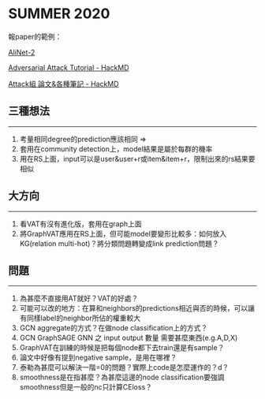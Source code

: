 # SUMMER 2020

報paper的範例：

[AliNet-2](https://docs.google.com/presentation/d/12ZtA3nh-6KQ7S_wmhTIauKnbJz3U_Lz8gyMOc8U4wTU/edit#slide=id.g7e95d0ef1f_0_94)

[Adversarial Attack Tutorial - HackMD](https://hackmd.io/_m_DMm18QDKMGv2GxbrnIw?view)

[Attack組 論文&各種筆記 - HackMD](https://hackmd.io/iiKwIJUsSuKxs08kF7LxqQ?view&fbclid=IwAR0x8thg4UgjHXUvQ4pgabDL_96RBpbdmU3-yYhOkld2zI5VcTddEMsSmWk)

## 三種想法

---

1. 考量相同degree的prediction應該相同 ⇒ 
2. 套用在community detection上，model結果是屬於每群的機率
3. 用在RS上面，input可以是user&user+r或item&item+r，限制出來的rs結果要相似

## 大方向

---

1. 看VAT有沒有進化版，套用在graph上面
2. 將GraphVAT應用在RS上面，但可能model要變形比較多：如何放入KG(relation multi-hot)？將分類問題轉變成link prediction問題？

## 問題

---

1. 為甚麼不直接用AT就好？VAT的好處？
2. 可能可以改的地方：在算和neighbors的predictions相近與否的時候，可以讓有同樣label的neighbor所佔的權重較大
3. GCN aggregate的方式？在做node classification上的方式？
4. GCN GraphSAGE GNN 之 input output 數量 需要甚麼東西(e.g.A,D,X)
5. GraphVAT在訓練的時候是把每個node都下去train還是有sample？
6. 論文中好像有提到negative sample，是用在哪裡？
7. 泰勒為甚麼可以解決一階=0的問題？實際上code是怎麼運作的？d？
8. smoothness是在指甚麼？為甚麼這邊的node classification要強調smoothness但是一般的nc只計算CEloss？